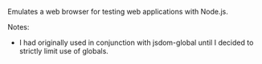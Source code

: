 Emulates a web browser for testing web applications with Node.js.

Notes:
- I had originally used in conjunction with jsdom-global until I decided to strictly limit use of globals.
